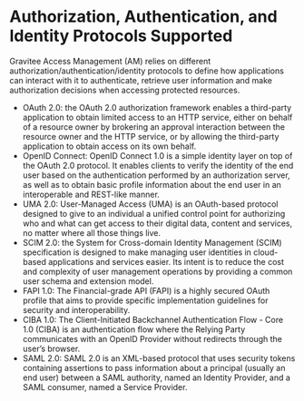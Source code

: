 # Authorization, Authentication, and Identity Protocols Supported

Gravitee Access Management (AM) relies on different authorization/authentication/identity protocols to define how applications can interact with it to authenticate, retrieve user information and make authorization decisions when accessing protected resources.

* OAuth 2.0: the OAuth 2.0 authorization framework enables a third-party application to obtain limited access to an HTTP service, either on behalf of a resource owner by brokering an approval interaction between the resource owner and the HTTP service, or by allowing the third-party application to obtain access on its own behalf.
* OpenID Connect: OpenID Connect 1.0 is a simple identity layer on top of the OAuth 2.0 protocol. It enables clients to verify the identity of the end user based on the authentication performed by an authorization server, as well as to obtain basic profile information about the end user in an interoperable and REST-like manner.
* UMA 2.0: User-Managed Access (UMA) is an OAuth-based protocol designed to give to an individual a unified control point for authorizing who and what can get access to their digital data, content and services, no matter where all those things live.
* SCIM 2.0: the System for Cross-domain Identity Management (SCIM) specification is designed to make managing user identities in cloud-based applications and services easier. Its intent is to reduce the cost and complexity of user management operations by providing a common user schema and extension model.
* FAPI 1.0: The Financial-grade API (FAPI) is a highly secured OAuth profile that aims to provide specific implementation guidelines for security and interoperability.
* CIBA 1.0: The Client-Initiated Backchannel Authentication Flow - Core 1.0 (CIBA) is an authentication flow where the Relying Party communicates with an OpenID Provider without redirects through the user’s browser.
* SAML 2.0: SAML 2.0 is an XML-based protocol that uses security tokens containing assertions to pass information about a principal (usually an end user) between a SAML authority, named an Identity Provider, and a SAML consumer, named a Service Provider.
